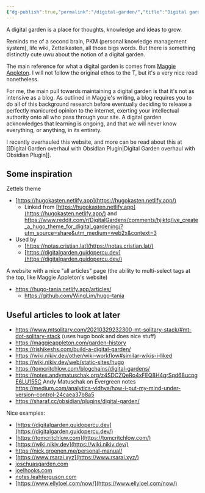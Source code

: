 ```yaml
---
{"dg-publish":true,"permalink":"/digital-garden/","title":"Digital garden","tags":["productivity","learning","technology","personal-knowledge-management"]}
---
```


A digital garden is a place for thoughts, knowledge and ideas to grow.

Reminds me of a second brain, PKM (personal knowledge management system), life wiki, Zettelkasten, all those bigs words. But there is something distinctly cute uwu about the notion of a digital garden.

The main reference for what a digital garden is comes from [Maggie Appleton](https://maggieappleton.com/garden-history). I will not follow the original ethos to the T, but it's a very nice read nonetheless.

For me, the main pull towards maintaining a digital garden is that it's not as intensive as a blog. As outlined in Maggie's writing, a blog requires you to do all of this background research before eventually deciding to release a perfectly manicured opinion to the internet, exerting your intellectual authority onto all who pass through your site. A digital garden acknowledges that learning is ongoing, and that we will never know everything, or anything, in its entirety.

I recently overhauled this website, and more can be read about this at [[Digital Garden overhaul with Obsidian Plugin\|Digital Garden overhaul with Obsidian Plugin]].

## Some inspiration

Zettels theme

- [https://hugokasten.netlify.app](https://hugokasten.netlify.app/)
  - Linked from [https://hugokasten.netlify.app](https://hugokasten.netlify.app/) and <https://www.reddit.com/r/DigitalGardens/comments/hjiktq/ive_create_a_hugo_theme_for_digital_gardening/?utm_source=share&utm_medium=web2x&context=3>
- Used by
  - [https://notas.cristian.lat](https://notas.cristian.lat/)
  - [https://digitalgarden.guidopercu.dev](https://digitalgarden.guidopercu.dev/)

A website with a nice "all articles" page (the ability to multi-select tags at the top, like Maggie Appleton's website)

- <https://hugo-tania.netlify.app/articles/>
  - <https://github.com/WingLim/hugo-tania>

## Useful articles to look at later

- <https://www.mtsolitary.com/20210329232300-mt-solitary-stack/#mt-dot-solitary-stack> (uses hugo book and does nice stuff)
- <https://maggieappleton.com/garden-history>
- <https://rishikeshs.com/build-a-digital-garden/>
- <https://wiki.nikiv.dev/other/wiki-workflow#similar-wikis-i-liked>
- <https://wiki.nikiv.dev/web/static-sites/hugo>
- <https://tomcritchlow.com/blogchains/digital-gardens/>
- <https://notes.andymatuschak.org/z4SDCZQeRo4xFEQ8H4qrSqd68ucpgE6LU155C> Andy Matuschak on Evergreen notes
<https://medium.com/analytics-vidhya/how-i-put-my-mind-under-version-control-24caea37b8a5>
- https://sharaf.cc/obsidian/plugins/digital-garden/

Nice examples:

- [https://digitalgarden.guidopercu.dev](https://digitalgarden.guidopercu.dev/)
- [https://tomcritchlow.com](https://tomcritchlow.com/)
- [https://wiki.nikiv.dev](https://wiki.nikiv.dev/)
- <https://nick.groenen.me/personal-manual/>
- [https://www.rsarai.xyz](https://www.rsarai.xyz/)
- [joschuasgarden.com](https://joschuasgarden.com/50+Slipbox/Welcome!)
- [joelhooks.com](https://joelhooks.com/digital-garden)
- [notes.leahferguson.com](https://notes.leahferguson.com/)
- [https://www.ellyloel.com/now/](https://www.ellyloel.com/now/)
